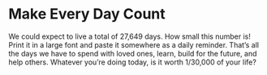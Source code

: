 # Make Every Day Count

We could expect to live a total of 27,649 days. How small this number is! Print it in a large font and paste it somewhere as a daily reminder. That’s all the days we have to spend with loved ones, learn, build for the future, and help others. Whatever you’re doing today, is it worth 1/30,000 of your life?